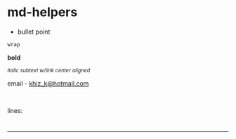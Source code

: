 # md-helpers

* bullet point 

`wrap`

**bold**

<sub align="center"><i><a>italic subtext w/link center aligned<a/></i></sub>

email - <khiz_k@hotmail.com>

<br/>

lines:
#
---

